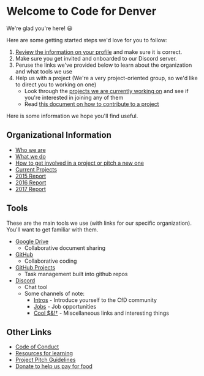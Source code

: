 # Welcome to Code for Denver

We're glad you're here! 😃

Here are some getting started steps we'd love for you to follow:
1. [Review the information on your profile](/me/edit) and make sure it is correct.
2. Make sure you get invited and onboarded to our Discord server.
3. Peruse the links we've provided below to learn about the organization and what tools we use
4. Help us with a project (We're a very project-oriented group, so we'd like to direct you to working on one)
    - Look through the [projects we are currently working on](/projects) and see if you're interested in joining any of them
    - Read [this document on how to contribute to a project](https://docs.google.com/document/d/1p3oehpGhFGLjorp6_T83BXdouPET62LqJFlOEJWEtq0)

Here is some information we hope you'll find useful.

## Organizational Information

- [Who we are](https://www.codefordenver.org/)
- [What we do](https://www.codefordenver.org/work-with-us/)
- [How to get involved in a project or pitch a new one](https://www.codefordenver.org/work-with-us/)
- [Current Projects](https://www.codefordenver.org/current-projects/)
- [2015 Report](http://archive.codefordenver.org/2015/)
- [2016 Report](http://www.codefordenver.org/2016-end-year-report/)
- [2017 Report](http://2017.codefordenver.org)

## Tools

These are the main tools we use (with links for our specific organization). You'll want to get familiar with them.

- [Google Drive](https://drive.google.com/drive/folders/0B15HLk4_JV3nWjkyOGtFUmhKZDQ?usp=sharing)
  - Collaborative document sharing
- [GitHub](https://github.com/codefordenver)
  - Collaborative coding
- [GitHub Projects](https://github.com/orgs/codefordenver/projects)
  - Task management built into github repos
- [Discord](https://discord.gg/aKVgZSN)
  - Chat tool
  - Some channels of note:
    - [Intros](https://discord.gg/6SXpmr4) - Introduce yourself to the CfD community
    - [Jobs](https://discord.gg/dwKWTDy) - Job opportunities
    - [Cool $&!†](https://discord.gg/yV6ArnF) - Miscellaneous links and interesting things

## Other Links

- [Code of Conduct](https://github.com/codefordenver/codeofconduct)
- [Resources for learning](https://www.codefordenver.org/category/learn/)
- [Project Pitch Guidelines](https://www.codefordenver.org/work-with-us/)
- [Donate to help us pay for food](https://secure.codeforamerica.org/page/contribute/default?brigade=Code%20for%20Denver)
